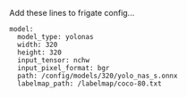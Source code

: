 Add these lines to frigate config...

```
model:
  model_type: yolonas
  width: 320
  height: 320
  input_tensor: nchw
  input_pixel_format: bgr
  path: /config/models/320/yolo_nas_s.onnx
  labelmap_path: /labelmap/coco-80.txt
```
